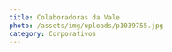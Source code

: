 ```yaml
---
title: Colaboradoras da Vale
photo: /assets/img/uploads/p1039755.jpg
category: Corporativos
---
```

